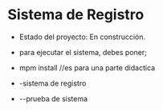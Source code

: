 <h1>Sistema de Registro</h1>

- Estado del proyecto: En construcción.

- para ejecutar el sistema, debes poner;

- mpm install //es para una parte didactica
- -sistema de registro
- --prueba de sistema
